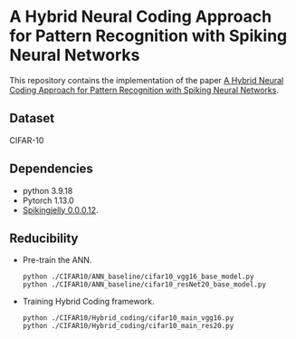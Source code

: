 # A Hybrid Neural Coding Approach for Pattern Recognition with Spiking Neural Networks 
This repository contains the implementation of the paper [A Hybrid Neural Coding Approach for Pattern Recognition with Spiking Neural Networks](https://ieeexplore.ieee.org/document/10347028/metrics#metrics). 

## Dataset
CIFAR-10

## Dependencies
- python 3.9.18
- Pytorch 1.13.0
- [Spikingjelly 0.0.0.12](https://github.com/fangwei123456/spikingjelly).

## Reducibility

* Pre-train the ANN.
  ```
  python ./CIFAR10/ANN_baseline/cifar10_vgg16_base_model.py
  python ./CIFAR10/ANN_baseline/cifar10_resNet20_base_model.py
  ```
* Training Hybrid Coding framework. 
  ```
  python ./CIFAR10/Hybrid_coding/cifar10_main_vgg16.py
  python ./CIFAR10/Hybrid_coding/cifar10_main_res20.py
  ```
